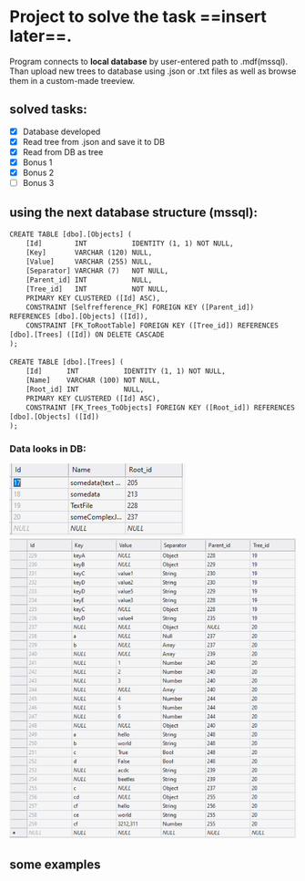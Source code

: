 # Project to solve the task ==insert later==.

Program connects to **local database** by user-entered path to .mdf(mssql). Than upload new trees to database using .json or .txt files as well as browse them in a custom-made treeview.

## solved tasks:
- [x] Database developed
- [x] Read tree from .json and save it to DB
- [x] Read from DB as tree
- [x] Bonus 1
- [x] Bonus 2
- [ ] Bonus 3

## using the next database structure (mssql):
```
CREATE TABLE [dbo].[Objects] (
    [Id]        INT           IDENTITY (1, 1) NOT NULL,
    [Key]       VARCHAR (120) NULL,
    [Value]     VARCHAR (255) NULL,
    [Separator] VARCHAR (7)   NOT NULL,
    [Parent_id] INT           NULL,
    [Tree_id]   INT           NOT NULL,
    PRIMARY KEY CLUSTERED ([Id] ASC),
    CONSTRAINT [Selfrefference_FK] FOREIGN KEY ([Parent_id]) REFERENCES [dbo].[Objects] ([Id]),
    CONSTRAINT [FK_ToRootTable] FOREIGN KEY ([Tree_id]) REFERENCES [dbo].[Trees] ([Id]) ON DELETE CASCADE
);

CREATE TABLE [dbo].[Trees] (
    [Id]      INT           IDENTITY (1, 1) NOT NULL,
    [Name]    VARCHAR (100) NOT NULL,
    [Root_id] INT           NULL,
    PRIMARY KEY CLUSTERED ([Id] ASC),
    CONSTRAINT [FK_Trees_ToObjects] FOREIGN KEY ([Root_id]) REFERENCES [dbo].[Objects] ([Id])
);
```

### Data looks in DB:
![data](/Images-for-github/tree-data-in-db.png)![data](/Images-for-github/data-looks-in-db.png) 

## some examples
